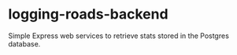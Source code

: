 # logging-roads-backend

Simple Express web services to retrieve stats stored in the Postgres database.
